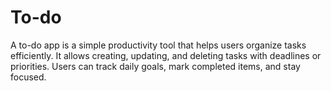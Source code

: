 # To-do
A to-do app is a simple productivity tool that helps users organize tasks efficiently. It allows creating, updating, and deleting tasks with deadlines or priorities. Users can track daily goals, mark completed items, and stay focused.
